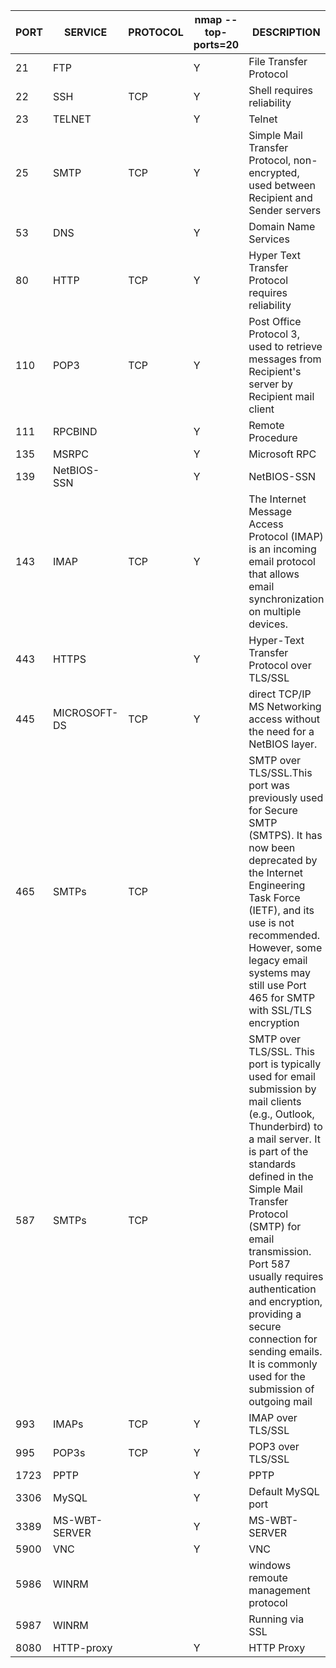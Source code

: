 |PORT|SERVICE| PROTOCOL | nmap --top-ports=20  | DESCRIPTION|
|---|---|---|---|---|
21 | FTP | | Y | File Transfer Protocol
22 | SSH | TCP | Y | Shell requires reliability
23 | TELNET | | Y | Telnet 
25 | SMTP | TCP | Y |Simple Mail Transfer Protocol, non-encrypted, used between Recipient and Sender servers
53 | DNS|| Y |Domain Name Services
80 | HTTP | TCP | Y |Hyper Text Transfer Protocol requires reliability
110 | POP3 | TCP | Y |Post Office Protocol 3, used to retrieve messages from Recipient's server by Recipient mail client
111 | RPCBIND | | Y | Remote Procedure 
135 | MSRPC | | Y | Microsoft RPC
139 | NetBIOS-SSN ||Y| NetBIOS-SSN
143 | IMAP | TCP | Y | The Internet Message Access Protocol (IMAP) is an incoming email protocol that allows email synchronization on multiple devices.
443 | HTTPS | | Y | Hyper-Text Transfer Protocol over TLS/SSL 
445 | MICROSOFT-DS | TCP | Y |direct TCP/IP MS Networking access without the need for a NetBIOS layer.
465 | SMTPs| TCP | |SMTP over TLS/SSL.This port was previously used for Secure SMTP (SMTPS). It has now been deprecated by the Internet Engineering Task Force (IETF), and its use is not recommended. However, some legacy email systems may still use Port 465 for SMTP with SSL/TLS encryption
587 | SMTPs | TCP | |SMTP over TLS/SSL. This port is typically used for email submission by mail clients (e.g., Outlook, Thunderbird) to a mail server. It is part of the standards defined in the Simple Mail Transfer Protocol (SMTP) for email transmission. Port 587 usually requires authentication and encryption, providing a secure connection for sending emails. It is commonly used for the submission of outgoing mail
993 | IMAPs | TCP | Y |IMAP over TLS/SSL
995 | POP3s | TCP | Y |POP3 over TLS/SSL
1723 | PPTP | | Y | PPTP
3306 | MySQL || Y|Default MySQL port
3389 | MS-WBT-SERVER | | Y | MS-WBT-SERVER
5900 | VNC || Y | VNC
5986 | WINRM || |windows remoute management protocol
5987 | WINRM || |Running via SSL
8080 | HTTP-proxy | | Y | HTTP Proxy
